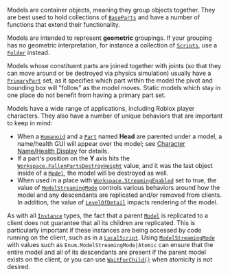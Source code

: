 Models are container objects, meaning they group objects together. They are
best used to hold collections of [`BaseParts`](https://create.roblox.com/docs/reference/engine/classes/BasePart) and have a number
of functions that extend their functionality.

Models are intended to represent **geometric** groupings. If your grouping has
no geometric interpretation, for instance a collection of
[`Scripts`](https://create.roblox.com/docs/reference/engine/classes/Script), use a [`Folder`](https://create.roblox.com/docs/reference/engine/classes/Folder) instead.

Models whose constituent parts are joined together with joints (so that they
can move around or be destroyed via physics simulation) usually have a
[`PrimaryPart`](https://create.roblox.com/docs/reference/engine/classes/Model#PrimaryPart) set, as it specifies which part within
the model the pivot and bounding box will "follow" as the model moves. Static
models which stay in one place do not benefit from having a primary part set.

Models have a wide range of applications, including Roblox player characters.
They also have a number of unique behaviors that are important to keep in
mind:

- When a [`Humanoid`](https://create.roblox.com/docs/reference/engine/classes/Humanoid) and a [`Part`](https://create.roblox.com/docs/reference/engine/classes/Part) named **Head** are parented under
a model, a name/health GUI will appear over the model; see
[Character Name/Health Display](https://create.roblox.com/docs/characters/name-health-display)
for details.
- If a part's position on the **Y** axis hits the
[`Workspace.FallenPartsDestroyHeight`](https://create.roblox.com/docs/reference/engine/classes/Workspace#FallenPartsDestroyHeight) value, and it was the last object
inside of a [`Model`](https://create.roblox.com/docs/reference/engine/classes/Model), the model will be destroyed as well.
- When used in a place with [`Workspace.StreamingEnabled`](https://create.roblox.com/docs/reference/engine/classes/Workspace#StreamingEnabled) set to true,
the value of [`ModelStreamingMode`](https://create.roblox.com/docs/reference/engine/classes/Model#ModelStreamingMode) controls
various behaviors around how the model and any descendants are replicated
and/or removed from clients. In addition, the value of
[`LevelOfDetail`](https://create.roblox.com/docs/reference/engine/classes/Model#LevelOfDetail) impacts rendering of the model.

As with all [`Instance`](https://create.roblox.com/docs/reference/engine/classes/Instance) types, the fact that a parent [`Model`](https://create.roblox.com/docs/reference/engine/classes/Model) is
replicated to a client does not guarantee that all its children are
replicated. This is particularly important if these instances are being
accessed by code running on the client, such as in a [`LocalScript`](https://create.roblox.com/docs/reference/engine/classes/LocalScript).
Using [`ModelStreamingMode`](https://create.roblox.com/docs/reference/engine/classes/Model#ModelStreamingMode) with values such as
`Enum.ModelStreamingMode|Atomic` can ensure that the entire model and all of
its descendants are present if the parent model exists on the client, or you
can use [`WaitForChild()`](https://create.roblox.com/docs/reference/engine/classes/Instance#WaitForChild) when atomicity is not
desired.